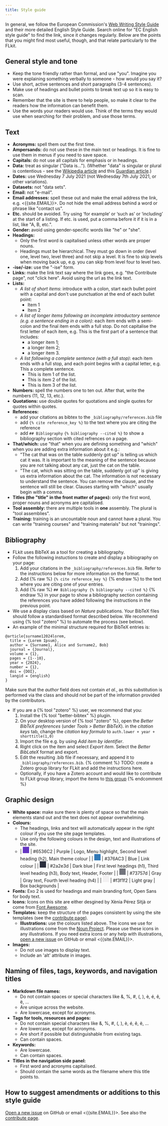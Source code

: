 ```yaml
---
title: Style guide
---
```


In general, we follow the European
Commission's [Web Writing Style Guide](https://wikis.ec.europa.eu/display/WEBGUIDE/02.+Web+writing+guidelines) and their
more detailed English Style Guide. Search online for "EC English style guide" to find the link, since it changes
regularly. Below are the points that you might find most useful, though, and that relate particularly to the FLkit.

## General style and tone
  * Keep the tone friendly rather than formal, and use "you". Imagine you were explaining something verbally to someone - how would you say it?
  * Use short, active sentences and short paragraphs (3-4 sentences).
  * Make use of headings and bullet points to break text up so it is easy to scan.
  * Remember that the site is there to help people, so make it clear to the readers how the information can benefit them.
  * Use the words your readers would use. Think of the terms they would use when searching for their problem, and use those terms.

## Text
  * **Acronyms:** spell them out the first time.
  * **Ampersands:** do not use these in the main text or headings. It is fine to use them in menus if you need to save space.
  * **Capitals:** do not use all capitals for emphasis or in headings.
  * **Data:** treat as singular ("Data is..."). (Whether "data" is singular or plural is contentious - see the [Wikipedia article](https://en.wikipedia.org/wiki/Data_(word)) and this [Guardian article](https://www.theguardian.com/news/datablog/2010/jul/16/data-plural-singular).)
  * **Dates:** use Wednesday 7 July 2021 (not Wednesday 7th July 2021, or other variations).
  * **Datasets:** not "data sets".
  * **Email:** not "e-mail".
  * **Email addresses:** spell these out and make the email address the link, e.g. <{{site.EMAIL}}>. Do not hide the email address behind a word or phrase like "contact us".
  * **Etc.** should be avoided. Try using ‘for example’ or ‘such as’ or ‘including’ at the start of a listing. If etc. is used, put a comma before it if it is in a list, like "A, B, etc.". 
  * **Gender:** avoid using gender-specific words like "he" or "she".
  * **Headings:**
    * Only the first word is capitalised unless other words are proper nouns.
    * Headings must be hierarchical. They must go down in order (level one, level two, level three) and not skip a level. It is fine to skip levels when moving back up, e.g. you can skip from level four to level two.
  * **-ise/-ize:** use the "-ise" form.
  * **Links:** make the link text say where the link goes, e.g. "the Contribute page", not "click here". Avoid using the url as the link text.
  * **Lists:** 
    * _A list of short items_: introduce with a colon, start each bullet point with a capital and don't use punctuation at the end of each bullet point:
      * Item 1
      * Item 2
    * _A list of longer items following an incomplete introductory sentence (e.g. a sentence ending in a colon)_: each item ends with a semi-colon and the final item ends with a full stop. Do not capitalise the first letter of each item, e.g. This is the first part of a sentence that includes:
      * a longer item 1;
      * a longer item 2;
      * a longer item 3.
    * _A list following a complete sentence (with a full stop)_: each item ends with a full stop, and each point begins with a capital letter, e.g. This a complete sentence.
      * This is item 1 of the list.
      * This is item 2 of the list.
      * This is item 3 of the list.
  * **Numbers:** spell the numbers one to ten out. After that, write the numbers (11, 12, 13, etc.).
  * **Quotations:** use double quotes for quotations and single quotes for quotes within quotes.
  * **References:**
    * add your citations as bibtex to the `_bibliography/references.bib` file
    * add `{% cite reference_key %}` to the text where you are citing the reference
    * add  `## Bibliography` `{% bibliography --cited %}` to show a bibliography section with cited refrences on a page.
  * **That/which:** use "that" when you are defining something and "which" when you are adding extra information about it e.g.:
    * "The cat that was on the table suddenly got up" is telling us which cat it was. It is important to the meaning of the sentence because you are not talking about any cat, just the cat on the table.
    * "The cat, which was sitting on the table, suddenly got up" is giving us extra information about the cat. The information is not necessary to understand the sentence. You can remove the clause, and the sentence will still be clear. Clauses starting with "which" usually begin with a comma.
  * **Titles (the "title" in the front matter of pages):** only the first word, proper nouns and acronyms are capitalised.
  * **Tool assembly:** there are multiple tools in **one** assembly. The plural is "tool assemblies".
  * **Training:** training is an uncountable noun and cannot have a plural. You can write "training courses" and "training materials" but not "trainings".

## Bibliography
 * FLkit uses BibTeX as a tool for creating a bibliography.
 * Follow the following instuctions to create and display a bibiography on your page:
   1. Add your citations in the `_bibliography/references.bib` file. Refer to the instructions below for more information on the format.
   1. Add {% raw %} `{% cite reference_key %}` {% endraw %} to the text where you are citing one of your entries.
   1. Add {% raw %} `## Bibliography {% bibliography --cited %}` {% endraw %} in your page to show a bibliography section containing the references you have added following the instructions in the previous point. 
* We use a display class based on *Nature* publications. Your BibTeX files should follow a standardised format described below.
  We recommend using {% tool "zotero" %} to automate the process (see below).
* An example of the minimal structure required for BibTeX entries is:

```
﻿@article{surname12024lorem,
  title = {Lorem Ipsum},
  author = {Surname1, Alice and Surname2, Bob}
  journal = {Journal},
  volume = {1},
  pages = {1--10},
  year = {2024},
  number = {1},
  doi = {DOI},
  langid = {english}
}
```
Make sure that the *author* field does not contain *et al.*, as this substitution is performed via the class and should
not be part of the information provided by the contributors.

* If you are a {% tool "zotero" %} user, we recommend that you:
  1. Install the {% tool "better-bibtex" %} plugin.
  1. On your desktop version of {% tool "zotero" %}, open the *Better BibTeX preferences* (under *Tools > Better BibTeX*).
  in the *citation keys* tab, change the *citation key formula* to `auth.lower + year + shorttitle(1,0)`
  1. Import the file e.g. by using *Add item by identifier*.
  1. Right click on the item and select *Export item*. Select the *Better BibLateX* format and export.
  1. Edit the resulting .bib file if necessary, and append it to `_bibliography/references.bib`.
  {% comment %}
  TODO: create a Zotero group library for FLkit and add the instructions here.
  * Optionally, if you have a Zotero account and would like to contribute to FLkit group library,
  import the items to [this group](https://www.zotero.org/groups/5371154/rdmkit)
  {% endcomment %}

## Graphic design
  * **White space:** make sure there is plenty of space so that the main elements stand out and the text does not appear overwhelming.
  * **Colours:** <br/>
    * The headings, links and text will automatically appear in the right colour if you use the site page templates.
    * Use only the following colours in the design, text and illustrations of the site. 
    * | <span style="display: inline-block; width: 20px; height: 20px; background: #6536C2;"></span> | #6536C2 | Purple | Logo, Menu highlight, Second level heading (h2), Main theme colour |
      | <span style="display: inline-block; width: 20px; height: 20px; background: #337ab7;"></span> | #376AC3 | Blue | Link colour |
      | <span style="display: inline-block; width: 20px; height: 20px; background: #2a2e3d;"></span> | #2a2e3d | Dark blue | First level headings (h1), Third level heading (h3), Body text, Header, Footer |
      | <span style="display: inline-block; width: 20px; height: 20px; background: #73757d;"></span> | #73757d | Gray | Gray text, Fourth level heading (h4) |
      | <span style="display: inline-block; width: 20px; height: 20px; background: #f3f1f2;"></span> | #f3f1f2 | Light gray | Box backgrounds |
  * **Fonts:** Exo 2 is used for headings and main branding font, Open Sans for body text.
  * **Icons:** Icons on this site are either desgined by Xènia Pérez Sitjà or come from [Font Awesome](https://fontawesome.com/). 
               <!--- the icons used in the data life cycle diagram come from the [Noun Project](https://thenounproject.com/ELIXIRCommunications/kit/rdmkit/). We have a Pro license and the right to publish them without attribution. --->
  * **Templates:** keep the structure of the pages consistent by using the site templates (see the [contribute page](how_to_contribute)).
      * **Illustrations:** use the colours listed above. The icons we use for illustrations come from the [Noun Project](https://thenounproject.com/ELIXIRCommunications/kit/rdmkit/). Please use these icons in any illustrations. If you need extra icons or any help with illustrations, [open a new issue]({{site.REPO}}/issues) on GitHub or email <{{site.EMAIL}}>.
      <!--- TODO: can we use the icons from the Noun Project without attribution? --->
  * **Images:**
    * Do not use images to display text.
    * Include an 'alt' attribute in images.

## Naming of files, tags, keywords, and navigation titles

* **Markdown file names:**
  * Do not contain spaces or special characters like &, %, #, (, ), è, é, ê, ë, ...
  * Are unique across the website.
  * Are lowercase, except for acronyms.
* **Tags for tools, resources and pages:**
  * Do not contain special characters like &, %, #, (, ), è, é, ê, ë, ...
  * Are lowercase, except for acronyms.
  * Are short if possible but distinguishable from existing tags.
  * Can contain spaces.
* **Keywords:**
  * Are lowercase.
  * Can contain spaces.
* **Titles in the navigation side panel:**
  * First word and acronyms capitalised.
  * Should contain the same words as the filename where this title points to.


## How to suggest amendments or additions to this style guide
[Open a new issue]({{site.REPO}}/issues) on GitHub or email <{{site.EMAIL}}>. See also the [contribute page](how_to_contribute).
